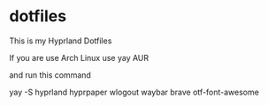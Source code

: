 # dotfiles
This is my Hyprland Dotfiles 

If you are use Arch Linux use yay AUR

and run this command

yay -S hyprland hyprpaper wlogout waybar brave otf-font-awesome 
